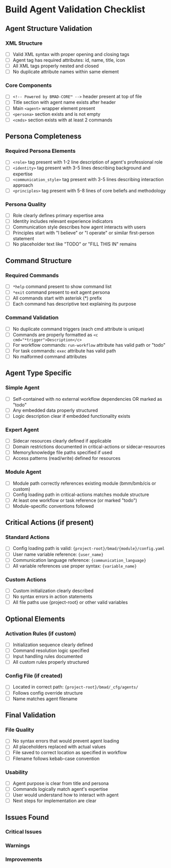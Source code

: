 # Build Agent Validation Checklist

## Agent Structure Validation

### XML Structure

- [ ] Valid XML syntax with proper opening and closing tags
- [ ] Agent tag has required attributes: id, name, title, icon
- [ ] All XML tags properly nested and closed
- [ ] No duplicate attribute names within same element

### Core Components

- [ ] `<!-- Powered by BMAD-CORE™ -->` header present at top of file
- [ ] Title section with agent name exists after header
- [ ] Main `<agent>` wrapper element present
- [ ] `<persona>` section exists and is not empty
- [ ] `<cmds>` section exists with at least 2 commands

## Persona Completeness

### Required Persona Elements

- [ ] `<role>` tag present with 1-2 line description of agent's professional role
- [ ] `<identity>` tag present with 3-5 lines describing background and expertise
- [ ] `<communication_style>` tag present with 3-5 lines describing interaction approach
- [ ] `<principles>` tag present with 5-8 lines of core beliefs and methodology

### Persona Quality

- [ ] Role clearly defines primary expertise area
- [ ] Identity includes relevant experience indicators
- [ ] Communication style describes how agent interacts with users
- [ ] Principles start with "I believe" or "I operate" or similar first-person statement
- [ ] No placeholder text like "TODO" or "FILL THIS IN" remains

## Command Structure

### Required Commands

- [ ] `*help` command present to show command list
- [ ] `*exit` command present to exit agent persona
- [ ] All commands start with asterisk (\*) prefix
- [ ] Each command has descriptive text explaining its purpose

### Command Validation

- [ ] No duplicate command triggers (each cmd attribute is unique)
- [ ] Commands are properly formatted as `<c cmd="*trigger">Description</c>`
- [ ] For workflow commands: `run-workflow` attribute has valid path or "todo"
- [ ] For task commands: `exec` attribute has valid path
- [ ] No malformed command attributes

## Agent Type Specific

### Simple Agent

- [ ] Self-contained with no external workflow dependencies OR marked as "todo"
- [ ] Any embedded data properly structured
- [ ] Logic description clear if embedded functionality exists

### Expert Agent

- [ ] Sidecar resources clearly defined if applicable
- [ ] Domain restrictions documented in critical-actions or sidecar-resources
- [ ] Memory/knowledge file paths specified if used
- [ ] Access patterns (read/write) defined for resources

### Module Agent

- [ ] Module path correctly references existing module (bmm/bmb/cis or custom)
- [ ] Config loading path in critical-actions matches module structure
- [ ] At least one workflow or task reference (or marked "todo")
- [ ] Module-specific conventions followed

## Critical Actions (if present)

### Standard Actions

- [ ] Config loading path is valid: `{project-root}/bmad/{module}/config.yaml`
- [ ] User name variable reference: `{user_name}`
- [ ] Communication language reference: `{communication_language}`
- [ ] All variable references use proper syntax: `{variable_name}`

### Custom Actions

- [ ] Custom initialization clearly described
- [ ] No syntax errors in action statements
- [ ] All file paths use {project-root} or other valid variables

## Optional Elements

### Activation Rules (if custom)

- [ ] Initialization sequence clearly defined
- [ ] Command resolution logic specified
- [ ] Input handling rules documented
- [ ] All custom rules properly structured

### Config File (if created)

- [ ] Located in correct path: `{project-root}/bmad/_cfg/agents/`
- [ ] Follows config override structure
- [ ] Name matches agent filename

## Final Validation

### File Quality

- [ ] No syntax errors that would prevent agent loading
- [ ] All placeholders replaced with actual values
- [ ] File saved to correct location as specified in workflow
- [ ] Filename follows kebab-case convention

### Usability

- [ ] Agent purpose is clear from title and persona
- [ ] Commands logically match agent's expertise
- [ ] User would understand how to interact with agent
- [ ] Next steps for implementation are clear

## Issues Found

### Critical Issues

<!-- List any issues that MUST be fixed before agent can function -->

### Warnings

<!-- List any issues that should be addressed but won't break functionality -->

### Improvements

<!-- List any optional enhancements that could improve the agent -->
